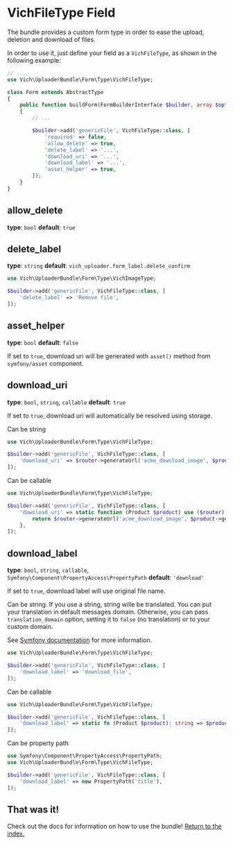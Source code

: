 # VichFileType Field

The bundle provides a custom form type in order to ease the upload, deletion and
download of files.

In order to use it, just define your field as a `VichFileType`, as shown in the
following example:

```php
// ...
use Vich\UploaderBundle\Form\Type\VichFileType;

class Form extends AbstractType
{
    public function buildForm(FormBuilderInterface $builder, array $options): void
    {
        // ...

        $builder->add('genericFile', VichFileType::class, [
            'required' => false,
            'allow_delete' => true,
            'delete_label' => '...',
            'download_uri' => '...',
            'download_label' => '...',
            'asset_helper' => true,
        ]);
    }
}
```

## allow_delete

**type**: `bool` **default**: `true`

## delete_label

**type**: `string` **default**: `vich_uploader.form_label.delete_confirm`

```php
use Vich\UploaderBundle\Form\Type\VichImageType;

$builder->add('genericFile', VichFileType::class, [
    'delete_label' => 'Remove file',
]);
```

## asset_helper

**type**: `bool` **default**: `false`

If set to `true`, download uri will be generated with `asset()` method from `symfony/asset` component.

## download_uri

**type**: `bool`, `string`, `callable` **default**: `true`

If set to `true`, download uri will automatically be resolved using storage.

Can be string

```php
use Vich\UploaderBundle\Form\Type\VichFileType;

$builder->add('genericFile', VichFileType::class, [
    'download_uri' => $router->generateUrl('acme_download_image', $product->getId()),
]);
```

Can be callable

```php
use Vich\UploaderBundle\Form\Type\VichFileType;

$builder->add('genericFile', VichFileType::class, [
    'download_uri' => static function (Product $product) use ($router) {
        return $router->generateUrl('acme_download_image', $product->getId());
    },
]);
```

## download_label

**type**: `bool`, `string`, `callable`, `Symfony\Component\PropertyAccess\PropertyPath` **default**: `'download'`

If set to `true`, download label will use original file name.

Can be string. If you use a string, string wille be translated. You can put your translation in default messages domain.
Otherwise, you can pass `translation_domain` option, setting it to `false` (no translation) or to your custom domain.

See [Symfony documentation](https://symfony.com/doc/current/translation.html) for more information.

```php
use Vich\UploaderBundle\Form\Type\VichFileType;

$builder->add('genericFile', VichFileType::class, [
    'download_label' => 'download_file',
]);
```

Can be callable

```php
use Vich\UploaderBundle\Form\Type\VichFileType;

$builder->add('genericFile', VichFileType::class, [
    'download_label' => static fn (Product $product): string => $product->getTitle(),
]);
```

Can be property path

```php
use Symfony\Component\PropertyAccess\PropertyPath;
use Vich\UploaderBundle\Form\Type\VichFileType;

$builder->add('genericFile', VichFileType::class, [
    'download_label' => new PropertyPath('title'),
]);
```

## That was it!

Check out the docs for information on how to use the bundle! [Return to the
index.](../index.md)
